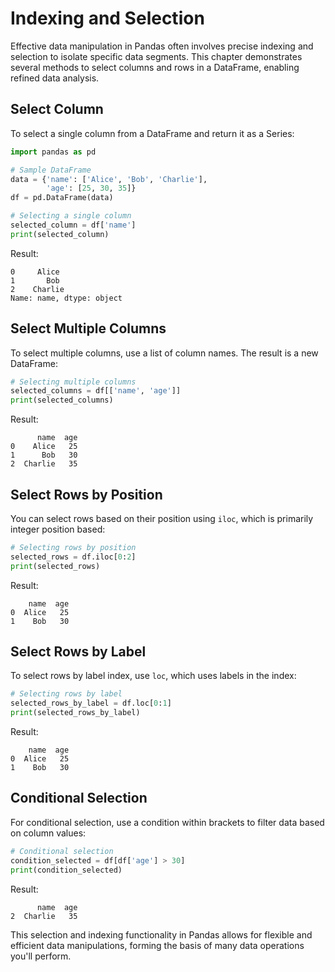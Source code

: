 
# Indexing and Selection

Effective data manipulation in Pandas often involves precise indexing and selection to isolate specific data segments. This chapter demonstrates several methods to select columns and rows in a DataFrame, enabling refined data analysis.

## Select Column

To select a single column from a DataFrame and return it as a Series:

```python
import pandas as pd

# Sample DataFrame
data = {'name': ['Alice', 'Bob', 'Charlie'],
        'age': [25, 30, 35]}
df = pd.DataFrame(data)

# Selecting a single column
selected_column = df['name']
print(selected_column)
```

Result:

```plaintext
0     Alice
1       Bob
2    Charlie
Name: name, dtype: object
```

## Select Multiple Columns

To select multiple columns, use a list of column names. The result is a new DataFrame:

```python
# Selecting multiple columns
selected_columns = df[['name', 'age']]
print(selected_columns)
```

Result:

```plaintext
      name  age
0    Alice   25
1      Bob   30
2  Charlie   35
```

## Select Rows by Position

You can select rows based on their position using `iloc`, which is primarily integer position based:

```python
# Selecting rows by position
selected_rows = df.iloc[0:2]
print(selected_rows)
```

Result:

```plaintext
    name  age
0  Alice   25
1    Bob   30
```

## Select Rows by Label

To select rows by label index, use `loc`, which uses labels in the index:

```python
# Selecting rows by label
selected_rows_by_label = df.loc[0:1]
print(selected_rows_by_label)
```

Result:

```plaintext
    name  age
0  Alice   25
1    Bob   30
```

## Conditional Selection

For conditional selection, use a condition within brackets to filter data based on column values:

```python
# Conditional selection
condition_selected = df[df['age'] > 30]
print(condition_selected)
```

Result:

```plaintext
      name  age
2  Charlie   35
```

This selection and indexing functionality in Pandas allows for flexible and efficient data manipulations, forming the basis of many data operations you'll perform.
